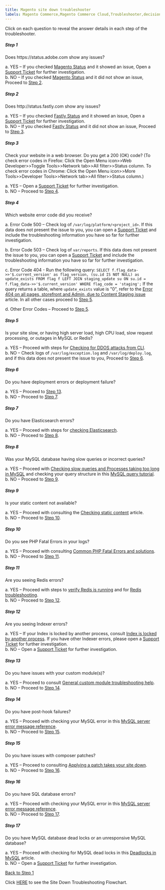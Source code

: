 ```yaml
---
title: Magento site down troubleshooter
labels: Magento Commerce,Magento Commerce Cloud,Troubleshooter,decision,down,how to,site,tree
---
```


Click on each question to reveal the answer details in each step of the troubleshooter.

<!---------This opens the main level that holds everything.--------------->

<div class="zd-accordion">
<!---------This is one whole accordion panel.--------------->
<div class="zd-accordion-panel">
<h5>Step 1</h5>
<div class="zd-accordion-section">Does https://status.adobe.com show any issues?</div>
<p class="zd-accordion-text">a. YES – If you checked <a href="https://status.magento.com">Magento Status</a> and it showed an issue, Open a <a href="https://support.magento.com/hc/en-us/articles/360019088251-Submit-a-support-ticket">Support Ticket</a> for further investigation.<br/>b. NO – If you checked <a href="https://status.magento.com">Magento Status</a> and it did not show an issue, Proceed to <a class="accordion-anchor" href="#zd-accordion-2">Step 2</a>.</p>
</div>
<!---------This is one whole accordion panel.--------------->
<div class="zd-accordion-panel">
<h5>Step 2</h5>
<div class="zd-accordion-section">Does http://status.fastly.com show any issues?</div>
<p class="zd-accordion-text">a. YES – If you checked <a href="https://status.fastly.com/">Fastly Status</a> and it showed an issue, Open a <a href="https://support.magento.com/hc/en-us/articles/360019088251-Submit-a-support-ticket">Support Ticket</a> for further investigation.<br/>b. NO – If you checked <a href="https://status.fastly.com/">Fastly Status</a> and it did not show an issue, Proceed to <a class="accordion-anchor" href="#zd-accordion-3">Step 3</a>.</p>
</div>
<!---------This is one whole accordion panel.--------------->
<div class="zd-accordion-panel">
<h5>Step 3</h5>
<div class="zd-accordion-section">Check your website in a web browser. Do you get a 200 (OK) code?  (To check error codes in Firefox: Click the Open Menu icon>>Web Developer>>Toggle Tools>>Network tab>>All filter>>Status column. To check error codes in Chrome: Click the Open Menu icon>>More Tools>>Developer Tools>>Network tab>>All filter>>Status column.)</div>
<p class="zd-accordion-text">a. YES – Open a <a href="https://support.magento.com/hc/en-us/articles/360019088251-Submit-a-support-ticket">Support Ticket</a> for further investigation.<br/>b. NO – Proceed to <a class="accordion-anchor" href="#zd-accordion-4">Step 4</a>.</p>
</div>
<!---------This is one whole accordion panel.--------------->
<div class="zd-accordion-panel">
<h5>Step 4</h5>
<div class="zd-accordion-section">Which website error code did you receive?</div>
<p class="zd-accordion-text">a. Error Code 500 – Check log of <code>/var/log/platform/&lt;project_id></code>. If this data does not present the issue to you, you can open a <a href="https://support.magento.com/hc/en-us/articles/360019088251-Submit-a-support-ticket">Support Ticket</a> and include the troubleshooting information you have so far for further investigation.</p>
<p class="zd-accordion-text">b. Error Code 503 – Check log of <code>var/reports</code>. If this data does not present the issue to you, you can open a <a href="https://support.magento.com/hc/en-us/articles/360019088251-Submit-a-support-ticket">Support Ticket</a> and include the troubleshooting information you have so far for further investigation.</p>
<p class="zd-accordion-text">c. Error Code 404 - Run the following query: <code>SELECT f.flag_data->>'$.current_version' as flag_version, (su.id IS NOT NULL) as update_exists FROM flag f LEFT JOIN staging_update su ON su.id = f.flag_data->>'$.current_version' WHERE flag_code = 'staging';</code> If the query returns a table, where <code>update_exists</code> value is "0", refer to the <a href="https://support.magento.com/hc/en-us/articles/360000262174">Error 404 on all pages, storefront and Admin, due to Content Staging issue</a> article. In all other cases proceed to <a class="accordion-anchor" href="#zd-accordion-5">Step 5</a>.</p>
<p class="zd-accordion-text">d. Other Error Codes – Proceed to <a class="accordion-anchor" href="#zd-accordion-5">Step 5</a>.</p>
</div>
<!---------This is one whole accordion panel.--------------->
<div class="zd-accordion-panel">
<h5>Step 5</h5>
<div class="zd-accordion-section">Is your site slow, or having high server load, high CPU load, slow request processing, or outages in MySQL or Redis?</div>
<p class="zd-accordion-text">a. YES – Proceed with steps for <a href="https://support.magento.com/hc/en-us/articles/360030941932">Checking for DDOS attacks from CLI</a>.<br/>b. NO – Check logs of <code>/var/log/exception.log</code> and <code>/var/log/deploy.log</code>, and if this data does not present the issue to you, Proceed to <a class="accordion-anchor" href="#zd-accordion-6">Step 6</a>.</p>
</div>
<!---------This is one whole accordion panel.--------------->
<div class="zd-accordion-panel">
<h5>Step 6</h5>
<div class="zd-accordion-section">Do you have deployment errors or deployment failure?</div>
<p class="zd-accordion-text">a. YES – Proceed to <a class="accordion-anchor" href="#zd-accordion-13">Step 13</a>.<br/>b. NO – Proceed to <a class="accordion-anchor" href="#zd-accordion-7">Step 7</a>.</p>
</div>
<!---------This is one whole accordion panel.--------------->
<div class="zd-accordion-panel">
<h5>Step 7</h5>
<div class="zd-accordion-section">Do you have Elasticsearch errors?</div>
<p class="zd-accordion-text">a. YES – Proceed with steps for <a href="https://devdocs.magento.com/guides/v2.3/config-guide/elasticsearch/configure-magento.html">checking Elasticsearch</a>.<br/>b. NO – Proceed to <a class="accordion-anchor" href="#zd-accordion-8">Step 8</a>.</p>
</div>
<!---------This is one whole accordion panel.--------------->
<div class="zd-accordion-panel">
<h5>Step 8</h5>
<div class="zd-accordion-section">Was your MySQL database having slow queries or incorrect queries?</div>
<p class="zd-accordion-text">a. YES – Proceed with <a href="https://support.magento.com/hc/en-us/articles/360030903091">Checking slow queries and Processes taking too long in MySQL</a> and checking your query structure in this <a href="https://dev.mysql.com/doc/refman/5.5/en/entering-queries.html">MySQL query tutorial</a>.<br/>b. NO – Proceed to <a class="accordion-anchor" href="#zd-accordion-9">Step 9</a>.</p>
</div>
<!---------This is one whole accordion panel.--------------->
<div class="zd-accordion-panel">
<h5>Step 9</h5>
<div class="zd-accordion-section">Is your static content not available?</div>
<p class="zd-accordion-text">a. YES – Proceed with consulting the <a href="https://support.magento.com/hc/en-us/articles/360031624091">Checking static content</a> article.<br/>b. NO – Proceed to <a class="accordion-anchor" href="#zd-accordion-10">Step 10</a>.</p>
</div>
<!---------This is one whole accordion panel.--------------->
<div class="zd-accordion-panel">
<h5>Step 10</h5>
<div class="zd-accordion-section">Do you see PHP Fatal Errors in your logs?</div>
<p class="zd-accordion-text">a. YES – Proceed with consulting <a href="https://support.magento.com/hc/en-us/articles/360030568432">Common PHP Fatal Errors and solutions</a>.<br/>b. NO – Proceed to <a class="accordion-anchor" href="#zd-accordion-11">Step 11</a>.</p>
</div>
<!---------This is one whole accordion panel.--------------->
<div class="zd-accordion-panel">
<h5>Step 11</h5>
<div class="zd-accordion-section">Are you seeing Redis errors?</div>
<p class="zd-accordion-text">a. YES – Proceed with steps to <a href="https://devdocs.magento.com/guides/v2.3/config-guide/redis/redis-session.html#redis-verify">verify Redis is running</a> and for <a href="https://redis.io/topics/problems">Redis troubleshooting</a>.<br/>b. NO – Proceed to <a class="accordion-anchor" href="#zd-accordion-12">Step 12</a>.</p>
</div>
<!---------This is one whole accordion panel.--------------->
<div class="zd-accordion-panel">
<h5>Step 12</h5>
<div class="zd-accordion-section">Are you seeing Indexer errors?</div>
<p class="zd-accordion-text">a. YES – If your Index is locked by another process, consult <a href="https://support.magento.com/hc/en-us/articles/360030683752">Index is locked by another process</a>. If you have other Indexer errors, please open a <a href="https://support.magento.com/hc/en-us/articles/360019088251-Submit-a-support-ticket">Support Ticket</a> for further investigation.<br/>b. NO – Open a <a href="https://support.magento.com/hc/en-us/articles/360019088251-Submit-a-support-ticket">Support Ticket</a> for further investigation.</p>
</div>
<!---------This is one whole accordion panel.--------------->
<div class="zd-accordion-panel">
<h5>Step 13</h5>
<div class="zd-accordion-section">Do you have issues with your custom module(s)?</div>
<p class="zd-accordion-text">a. YES – Proceed to consult <a href="https://support.magento.com/hc/en-us/articles/360031030751">General custom module troubleshooting help</a>.<br/>b. NO – Proceed to <a class="accordion-anchor" href="#zd-accordion-14">Step 14</a>.</p>
</div>
<!---------This is one whole accordion panel.--------------->
<div class="zd-accordion-panel">
<h5>Step 14</h5>
<div class="zd-accordion-section">Do you have post-hook failures?</div>
<p class="zd-accordion-text">a. YES – Proceed with checking your MySQL error in this <a href="https://dev.mysql.com/doc/refman/5.5/en/server-error-reference.html">MySQL server error message reference</a>.<br/>b. NO – Proceed to <a class="accordion-anchor" href="#zd-accordion-15">Step 15</a>.</p>
</div>
<!---------This is one whole accordion panel.--------------->
<div class="zd-accordion-panel">
<h5>Step 15</h5>
<div class="zd-accordion-section">Do you have issues with composer patches?</div>
<p class="zd-accordion-text">a. YES – Proceed to consulting <a href="https://support.magento.com/hc/en-us/articles/360030867871">Applying a patch takes your site down</a>.<br/>b. NO – Proceed to <a class="accordion-anchor" href="#zd-accordion-16">Step 16</a>.</p>
</div>
<!---------This is one whole accordion panel.--------------->
<div class="zd-accordion-panel">
<h5>Step 16</h5>
<div class="zd-accordion-section">Do you have SQL database errors?</div>
<p class="zd-accordion-text">a. YES – Proceed with checking your MySQL error in this <a href="https://dev.mysql.com/doc/refman/5.5/en/server-error-reference.html">MySQL server error message reference</a>.<br/>b. NO – Proceed to <a class="accordion-anchor" href="#zd-accordion-17">Step 17</a>.</p>
</div>
<!---------This is one whole accordion panel.--------------->
<div class="zd-accordion-panel">
<h5>Step 17</h5>
<div class="zd-accordion-section">Do you have MySQL database dead locks or an unresponsive MySQL database?</div>
<p class="zd-accordion-text">a. YES – Proceed with checking for MySQL dead locks in this <a href="https://support.magento.com/hc/en-us/articles/360031622211">Deadlocks in MySQL</a> article.<br/>b. NO – Open a <a href="https://support.magento.com/hc/en-us/articles/360019088251-Submit-a-support-ticket">Support Ticket</a> for further investigation.</p>
</div>
<!---------This closes the main level that holds everything.--------------->
</div>

 

[Back to Step 1](#zd-accordion-1)

 

Click [HERE](https://support.magento.com/hc/en-us/articles/360031107111) to see the Site Down Troubleshooting Flowchart.